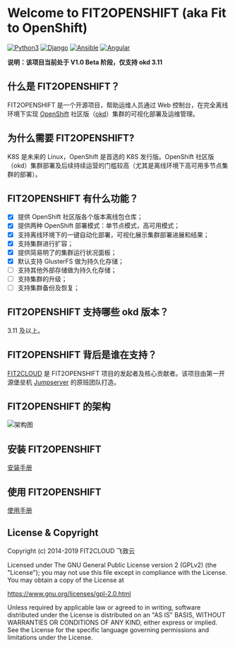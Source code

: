 # Welcome to FIT2OPENSHIFT (aka Fit to OpenShift)

[![Python3](https://img.shields.io/badge/python-3.6-green.svg?style=plastic)](https://www.python.org/)
[![Django](https://img.shields.io/badge/django-2.1-brightgreen.svg?style=plastic)](https://www.djangoproject.com/)
[![Ansible](https://img.shields.io/badge/ansible-2.4.2.0-blue.svg?style=plastic)](https://www.ansible.com/)
[![Angular](https://img.shields.io/badge/angular-7.0.4-red.svg?style=plastic)](https://www.angular.cn/)

**说明：该项目当前处于 V1.0 Beta 阶段，仅支持 okd 3.11**

## 什么是 FIT2OPENSHIFT？

FIT2OPENSHIFT 是一个开源项目，帮助运维人员通过 Web 控制台，在完全离线环境下实现 [OpenShift](https://www.openshift.com/) 社区版（[okd](https://www.okd.io/)）集群的可视化部署及运维管理。

## 为什么需要 FIT2OPENSHIFT? 

K8S 是未来的 Linux，OpenShift 是首选的 K8S 发行版。OpenShift 社区版（okd）集群部署及后续持续运营的门槛较高（尤其是离线环境下高可用多节点集群的部署）。

## FIT2OPENSHIFT 有什么功能？

- [x] 提供 OpenShift 社区版各个版本离线包仓库；
- [x] 提供两种 OpenShift 部署模式：单节点模式，高可用模式；
- [x] 支持离线环境下的一键自动化部署，可视化展示集群部署进展和结果；
- [x] 支持集群进行扩容；
- [x] 提供简易明了的集群运行状况面板；
- [x] 默认支持 GlusterFS 做为持久化存储；
- [ ] 支持其他外部存储做为持久化存储；
- [ ] 支持集群的升级；
- [ ] 支持集群备份及恢复；

## FIT2OPENSHIFT 支持哪些 okd 版本？

3.11 及以上。

## FIT2OPENSHIFT 背后是谁在支持？

[FIT2CLOUD](https://www.fit2cloud.com) 是 FIT2OPENSHIFT 项目的发起者及核心贡献者。该项目由第一开源堡垒机 [Jumpserver](http://www.jumpserver.org/) 的原班团队打造。

## FIT2OPENSHIFT 的架构

![架构图](https://raw.githubusercontent.com/fit2anything/fit2openshift/master/docs/images/overview.png)

## 安装 FIT2OPENSHIFT

 [安装手册](https://github.com/fit2anything/fit2openshift/blob/master/docs/install.md)

## 使用 FIT2OPENSHIFT

 [使用手册](https://github.com/fit2anything/fit2openshift/blob/master/docs/user-guide.md)
 
## License & Copyright

Copyright (c) 2014-2019 FIT2CLOUD 飞致云

Licensed under The GNU General Public License version 2 (GPLv2)  (the "License"); you may not use this file except in compliance with the License. You may obtain a copy of the License at

https://www.gnu.org/licenses/gpl-2.0.html

Unless required by applicable law or agreed to in writing, software distributed under the License is distributed on an "AS IS" BASIS, WITHOUT WARRANTIES OR CONDITIONS OF ANY KIND, either express or implied. See the License for the specific language governing permissions and limitations under the License.


